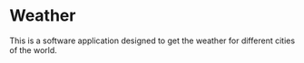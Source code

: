 # Weather

This is a software application designed to get the weather for different cities of the world.


